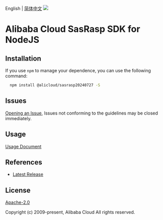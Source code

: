 English | [简体中文](README-CN.md)
![](https://aliyunsdk-pages.alicdn.com/icons/AlibabaCloud.svg)

# Alibaba Cloud SasRasp SDK for NodeJS

## Installation
If you use `npm` to manage your dependence, you can use the following command:

```sh
  npm install @alicloud/sasrasp20240727 -S
```

## Issues
[Opening an Issue](https://github.com/aliyun/alibabacloud-typescript-sdk/issues/new), Issues not conforming to the guidelines may be closed immediately.

## Usage
[Usage Document](https://github.com/aliyun/alibabacloud-typescript-sdk/blob/master/docs/Usage-EN.md#quick-examples)

## References
* [Latest Release](https://github.com/aliyun/alibabacloud-typescript-sdk/)

## License
[Apache-2.0](http://www.apache.org/licenses/LICENSE-2.0)

Copyright (c) 2009-present, Alibaba Cloud All rights reserved.
